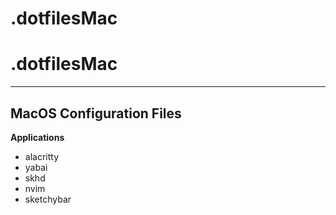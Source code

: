 # .dotfilesMac
# .dotfilesMac

---

## MacOS Configuration Files

**Applications**
- alacritty
- yabai
- skhd
- nvim
- sketchybar
